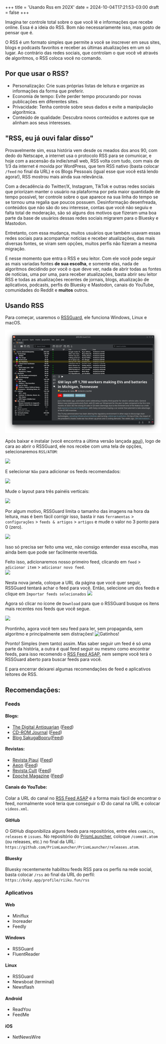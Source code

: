 +++
title = 'Usando Rss em 202X'
date = 2024-10-04T17:21:53-03:00
draft = false
+++

Imagina ter controle total sobre o que você lê e informações que recebe online. Essa é a ideia do RSS. Bom não necessariamente isso, mas gosto de pensar que é. 

O RSS é um formato simples que permite a você se inscrever em seus sites, blogs e podcasts favoritos e receber as últimas atualizações em um só lugar. Ao contrário das redes sociais, que controlam o que você vê através de algoritmos, o RSS coloca você no comando.

## Por que usar o RSS?

- Personalização: Crie suas próprias listas de leitura e organize as informações da forma que preferir.
- Economia de tempo: Evite perder tempo procurando por novas publicações em diferentes sites.
- Privacidade: Tenha controle sobre seus dados e evite a manipulação algorítmica.
- Conteúdo de qualidade: Descubra novos conteúdos e autores que se alinham aos seus interesses.

## "RSS, eu já ouvi falar disso"

Provavelmente sim, essa história vem desde os meados dos anos 90, com dedo do Netscape, a internet usa o protocolo RSS para se comunicar, e hoje com a ascensão da indie/small web, RSS volta com tudo, com mais de 1/3 da internet é movida por WordPress, que tem RSS nativo (basta colocar `/feed` no final da URL) e os Blogs Pessoais (igual esse que você está lendo agora!), RSS mostrou mais ainda sua relevância.

Com a decadência do Twitter/X, Instagram, TikTok e outras redes sociais que priorizam manter o usuário na plataforma por pela maior quantidade de tempo possível, ter controle sobre o que aparece na sua linha do tempo se se tornou uma regalia que poucos possuem. Desinformação desenfreada, conteúdos que não são do seu interesse, contas que você não seguiu e falta total de moderação, são só alguns dos motivos que fizeram uma boa parte da base de usuários dessas redes sociais migrarem para o Bluesky e Mastodon. 

Entretanto, com essa mudança, muitos usuários que também usavam essas redes sociais para acompanhar notícias e receber atualizações, das mais diversas fontes, se viram sem opções, muitos perfis não fizeram a mesma migração. 

É nesse momento que entra o RSS e seu leitor. Com ele você pode seguir as mais variadas fontes **de sua escolha**, e somente elas, nada de algoritmos decidindo por você o que deve ver, nada de abrir todas as fontes de notícias, uma por uma, para receber atualizações, basta abrir seu leitor RSS e todas as atualizações recentes de jornais, blogs, atualização de aplicativos, podcasts, perfis do Bluesky e Mastodon, canais do YouTube, comunidades do Reddit e **muitos** outros.

## Usando RSS

Para começar, usaremos o [RSSGuard](https://github.com/martinrotter/rssguard), ele funciona Windows, Linux e macOS.

![](https://github.com/martinrotter/rssguard/raw/master/resources/graphics/official_pictures/main-window-linux.png)

Após baixar e instalar (você encontra a última versão lançada [aqui](https://github.com/martinrotter/rssguard/releases/latest)), logo de cara ao abrir o RSSGuard, ele nos recebe com uma tela de opções, selecionaremos `RSS/ATOM`:

![](https://i.postimg.cc/pV9vQ9nT/Captura-de-tela-2024-10-04-113126.png)

E selecionar `Não` para adicionar os feeds recomendados:

![](https://i.postimg.cc/g2pPPNtX/Captura-de-tela-2024-10-04-113216.png)

Mude o layout para três painéis verticais:

![](https://i.postimg.cc/0NMgYFb4/image.png)

Por algum motivo, RSSGuard limita o tamanho das imagens na hora da leitura, mas é bem fácil corrigir isso, basta ir nas `ferramentas` > `configurações` > `feeds & artigos` > `artigos` e mude o valor no 3 ponto para 0 (zero).

![](https://files.catbox.moe/htbx78.png)

Isso só precisa ser feito uma vez, não consigo entender essa escolha, mas ainda bem que pode ser facilmente revertida.

Feito isso, adicionaremos nosso primeiro feed, clicando em `feed` > `adicionar item` > `adicionar novo feed`.  
![](https://files.catbox.moe/lb1hny.png)

Nesta nova janela, coloque a URL da página que você quer seguir, RSSGuard tentará achar o feed para você. Então, selecione um dos feeds e clique em `Importar feeds selecionados`
![](https://files.catbox.moe/87ylxa.png)

Agora só clicar no ícone de `Download` para que o RSSGuard busque os itens mais recentes nos feeds que você segue.

![](https://files.catbox.moe/twwcl8.png)

Prontinho, agora você tem seu feed para ler, sem propaganda, sem algoritmo e principalmente sem distrações!
![](https://files.catbox.moe/ngaenn.png "Gatinhos!")

Pronto! Simples (nem tanto) assim. Mas saber seguir um feed é só uma parte da história, a outra é qual feed seguir ou mesmo como encontrar feeds, para isso recomendo o [RSS Feed ASAP](https://rssfeedasap.com/), nem sempre você terá o RSSGuard aberto para buscar feeds para você.

E para encerrar deixarei algumas recomendações de feed e aplicativos leitores de RSS.


## Recomendações:
### Feeds

#### Blogs: 
- [The Digital Antiquarian](https://www.filfre.net/ "The Digital Antiquarian") ([Feed](https://www.filfre.net/feed/))
- [CD-ROM Journal](http://cdrom.ca/) ([Feed](http://cdrom.ca/feed.xml))
- [Blog SakugaBooru](https://blog.sakugabooru.com/)([Feed](https://blog.sakugabooru.com/feed/))

#### Revistas:
- [Revista Piauí](https://piaui.folha.uol.com.br/) ([Feed]( https://piaui.folha.uol.com.br/feed/))
- [Aeon](https://aeon.co/) ([Feed](https://aeon.co/feed))
- [Revista Cult](https://revistacult.uol.com.br/home/) ([Feed](https://aeon.co/feed))
- [Epoché Magazine](https://epochemagazine.org/) ([Feed](https://epochemagazine.org/feed/))

#### Canais do YouTube:
Colar a URL do canal no [RSS Feed ASAP](https://rssfeedasap.com/) é a forma mais fácil de encontrar o feed, normalmente você teria que conseguir o ID do canal na URL e colocar `videos.xml`.

#### GitHub
O GitHub disponibiliza alguns feeds para repositórios, entre eles `commits`, `releases` e `issues`. No repositório do [PrismLauncher](https://github.com/PrismLauncher/PrismLauncher), coloque `/commit.atom` (ou releases, etc.) no final da URL: `https://github.com/PrismLauncher/PrismLauncher/releases.atom`.

#### Bluesky
Bluesky recentemente habilitou feeds RSS para os perfis na rede social, basta colocar `/rss` ao final da URL do perfil: `https://bsky.app/profile/riiku.fun/rss`

### Aplicativos

#### Web
- Miniflux
- Inoreader
- Feedly
#### Windows
- RSSGuard
- FluentReader
#### Linux
- RSSGuard
- Newsboat (terminal)
- Newsflash
#### Android
- ReadYou
- FeedMe
#### iOS
- NetNewsWire


[^1]: https://kinsta.com/pt/wordpress-quota-mercado/

